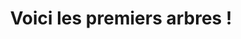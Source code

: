 ---
index: 200
type_of_section: "titre"
title: "Voici les premiers arbres !"
image:
  file: "plantation-arbres-titre.jpg"
  description: "Plantations des premiers arbres - 1"
  author: Rita ARNOLD
  author_link: 
---